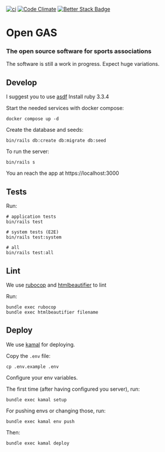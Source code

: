 [![ci](https://github.com/baldarn/open-GAS/actions/workflows/ci.yml/badge.svg)](https://github.com/baldarn/open-GAS/actions/workflows/ci.yml)
[![Code Climate](https://codeclimate.com/github/baldarn/open-GAS/badges/gpa.svg)](https://codeclimate.com/github/baldarn/open-GAS)
[![Better Stack Badge](https://uptime.betterstack.com/status-badges/v2/monitor/1ijm0.svg)](https://uptime.betterstack.com/?utm_source=status_badge)

# Open GAS
### The open source software for sports associations

The software is still a work in progress. Expect huge variations.

## Develop

I suggest you to use [asdf](https://asdf-vm.com/)
Install ruby 3.3.4

Start the needed services with docker compose:

```
docker compose up -d
```

Create the database and seeds:

```
bin/rails db:create db:migrate db:seed
```

To run the server:

```
bin/rails s
```

You an reach the app at https://localhost:3000

## Tests

Run:

```
# application tests
bin/rails test

# system tests (E2E)
bin/rails test:system

# all
bin/rails test:all
```

## Lint

We use [rubocop](https://github.com/rubocop/rubocop) and [htmlbeautifier](https://github.com/threedaymonk/htmlbeautifier) to lint

Run:

```
bundle exec rubocop
bundle exec htmlbeautifier filename
```

## Deploy

We use [kamal](https://github.com/basecamp/kamal) for deploying.

Copy the `.env` file:

```
cp .env.example .env
```

Configure your env variables.

The first time (after having configured you server), run:

```
bundle exec kamal setup
```

For pushing envs or changing those, run:

```
bundle exec kamal env push
```

Then:

```
bundle exec kamal deploy
```
